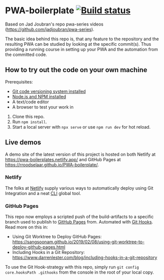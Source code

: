 # PWA-boilerplate [![Build status](https://dev.azure.com/digiclowns/PWA-boilerplate/_apis/build/status/PWA-boilerplate-CI)](https://dev.azure.com/digiclowns/PWA-boilerplate/_build/latest?definitionId=2)
Based on Jad Joubran's repo pwa-series videos (https://github.com/jadjoubran/pwa-series).

The basic idea behind this repo is, that any feature to the repository and the resulting PWA can be studied by looking at the specific commit(s). Thus providing a running course in setting up your PWA and the automation from the committed code. 

## How to try out the code on your own machine
Prerequisites:
- [Git code versioning system installed](https://git-scm.com/download/)
- [Node.js and NPM installed](https://docs.npmjs.com/getting-started/configuring-your-local-environment)
- A text/code editor
- A browser to test your work in

1. Clone this repo.
1. Run `npm install`.
1. Start a local server with `npx serve` or use `npm run dev` for hot reload.

## Live demos
A demo site of the latest version of this project is hosted on both Netlify at https://pwa-boilerplates.netlify.app/ and GitHub Pages at https://rroodselaar.github.io/PWA-boilerplate/.

### Netlify
The folks at [Netlify](https://www.netlify.com) supply various ways to automatically deploy using Git Integration and a neat [CLI](https://docs.netlify.com/cli) global tool.

### GitHub Pages
This repo now employs a scripted push of the build-artifacts to a specific branch used to publish to [GitHub Pages](https://pages.github.com) from. Automated with [Git Hooks](https://git-scm.com/book/en/v2/Customizing-Git-Git-Hooks).
Read more on this in:
- Using Git Worktree to Deploy GitHub Pages: https://sangsoonam.github.io/2019/02/08/using-git-worktree-to-deploy-github-pages.html
- Including Hooks in a Git Repository: https://www.darrenlester.com/blog/including-hooks-in-a-git-repository

To use the Git Hook-strategy with this repo, simply run `git config core.hooksPath .githooks` from the console in the root of your local copy.
